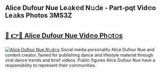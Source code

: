 ## Alice Dufour Nue Le𝚊k𝚎d N𝚞𝚍e - Part-pqt Vid𝚎o Le𝚊ks Photos 3MS3Z

# <h2><a href="http://fb5m1x.evod.top/?m=Alice+Dufour+Nue">🔗 👉🔴 Alice Dufour Nue Vid𝚎o Ph𝚘t𝚘s</a></h2>

[![Alice Dufour Nue N𝚞d𝚎s](https://i.imgur.com/8V9OHl7.gif)](http://fb5m1x.evod.top/?m=Alice+Dufour+Nue)
Social media personality Alice Dufour Nue and content creator, famed for publishing dance and lifestyle material through viral dance trends and brief videos. Public figures Alice Dufour Nue have a responsibility to represent their communities. 
